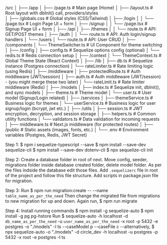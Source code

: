 /src
│
├── /app
│   ├── /page.ts                 # Main page (Home)
│   ├── /layout.ts               # Root layout with dbInit() call, providers/styles   
│   ├── /globals.css             # Global styles (CSS/Tailwind)
│   ├── /login
│   │   └── /page.tsx          # Login Page UI + form
│   ├── /signup
│   │   └── /page.tsx          # Signup Page UI + form
│
├── /api
│   ├── /themes
│   │    └── route.ts            # API: GET/POST themes
│   ├── /auth
│   │    └── route.ts            # API: Auth login/signup handlers
│   └── /users
│        └── route.ts            # API: User CRUD
│
├── /components
│   └── ThemeSwitcher.ts         # UI Component for theme switching
│
├── /config
│   ├── config.ts                # Sequelize options config (optional)
│   └── redis.ts                 # Redis connection setup
│
├── /context
│   └── ThemeContext.ts          # Global Theme State (React Context)
│
├── /lib
│   ├── db.ts                    # Sequelize instance (Postgres connection)
│   └── rateLimiter.ts           # Rate limiting logic (using Redis)
│
├── /middleware
│   ├── protectedRoute.ts        # Auth middleware (JWT/session)
│   ├── auth.ts                  # Auth middleware (JWT/session) - (you might merge these two later)
│   └── rateLimit.ts             # Rate limiter middleware (Redis)
│
├── /models
│   ├── index.ts                 # Sequelize init, dbInit(), and sync models
│   ├── theme.ts                 # Theme model
│   └── user.ts                  # User model (Signup/Login related)
│
├── /services
│   ├── themeService.ts          # Business logic for themes
│   └── userService.ts           # Business logic for user signup/login (bcrypt, jwt etc.)
│
├── /utils
│   ├── session.ts               # JWT encryption, decryption, and session storage
│   ├── helpers.ts               # Common utility functions
│   └── validators.ts            # Data validation for incoming requests
│
├── middleware.ts                # Next.js middleware (for protected routes)
│
├── /public                      # Static assets (images, fonts, etc.)
│
└── .env                         # Environment variables (Postgres, Redis, JWT Secret)


<!-- Sequelize setup -->

Step 1: 
$ npm i sequelize-typescript --save
$ npm install --save-dev sequelize-cli
$ npm install --save-dev dotenv-cli
$ npx sequelize-cli init

Step 2:
Create a database folder in root of next.
Move config, seeder, migrations folder inside database created folder, delete model folder.
As per the files indside the database edit those files.
Add `.sequelizerc` file in root of the project and follow this file structure.
Add scripts in package.json file for migration.

Step 3:
Run 
$ npm run migration:create -- --name `table_name_as_per_the_need`
Then change the migrated file from migrations to new migration for up and down.
Again run,
$ npm run migrate


Step 4: 
Install running commands
$ npm install -g sequelize-auto
$ npm install -g pg pg-hstore
Run 
$ sequelize-auto -h localhost -d `db_name_as_per_the_need` -u `user_name_as_per_the_need` -x root -p 5432 -e postgres -o "./models" -l ts --caseModel p --caseFile c
 --alternatively,
$ npx sequelize-auto -o "./models" -d circle_dev -h localhost -u postgres -p 5432 -x root -e postgres -l ts